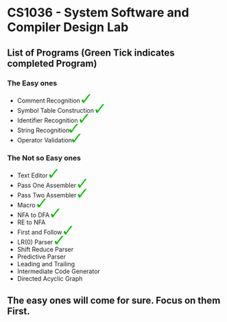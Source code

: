 # CS1036 - System Software and Compiler Design Lab


## List of Programs (Green Tick indicates completed Program)

### The Easy ones
* Comment Recognition <img src="https://github.com/K3WLBUDDY/CS1036/blob/master/tick.png" alt="alt text" width="20" height="20">
* Symbol Table Construction <img src="https://github.com/K3WLBUDDY/CS1036/blob/master/tick.png" alt="alt text" width="20" height="20">
* Identifier Recognition <img src="https://github.com/K3WLBUDDY/CS1036/blob/master/tick.png" alt="alt text" width="20" height="20">
* String Recognition<img src="https://github.com/K3WLBUDDY/CS1036/blob/master/tick.png" alt="alt text" width="20" height="20">
* Operator Validation<img src="https://github.com/K3WLBUDDY/CS1036/blob/master/tick.png" alt="alt text" width="20" height="20">

### The Not so Easy ones
* Text Editor <img src="https://github.com/K3WLBUDDY/CS1036/blob/master/tick.png" alt="alt text" width="20" height="20">
* Pass One Assembler <img src="https://github.com/K3WLBUDDY/CS1036/blob/master/tick.png" alt="alt text" width="20" height="20">
* Pass Two Assembler <img src="https://github.com/K3WLBUDDY/CS1036/blob/master/tick.png" alt="alt text" width="20" height="20">
* Macro <img src="https://github.com/K3WLBUDDY/CS1036/blob/master/tick.png" alt="alt text" width="20" height="20">
* NFA to DFA <img src="https://github.com/K3WLBUDDY/CS1036/blob/master/tick.png" alt="alt text" width="20" height="20">
* RE to NFA
* First and Follow <img src="https://github.com/K3WLBUDDY/CS1036/blob/master/tick.png" alt="alt text" width="20" height="20">
* LR(0) Parser <img src="https://github.com/K3WLBUDDY/CS1036/blob/master/tick.png" alt="alt text" width="20" height="20">
* Shift Reduce Parser
* Predictive Parser
* Leading and Trailing
* Intermediate Code Generator
* Directed Acyclic Graph

## The easy ones will come for sure. Focus on them First.
